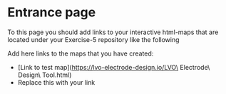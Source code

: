 # Entrance page

To this page you should add links to your interactive html-maps that are located under your Exercise-5 repository like the following

Add here links to the maps that you have created:

 - [Link to test map](https://lvo-electrode-design.io/LVO\ Electrode\ Design\ Tool.html)
 - Replace this with your link
